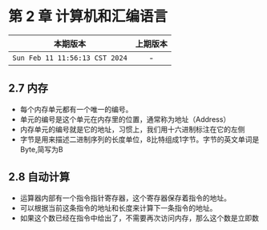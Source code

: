 # 第 2 章 计算机和汇编语言

|本期版本|上期版本|
|:---:|:---:|
|`Sun Feb 11 11:56:13 CST 2024`| -

## 2.7 内存

* 每个内存单元都有一个唯一的编号。
* 单元的编号是这个单元在内存里的位置，通常称为地址（Address）
* 内存单元的编号就是它的地址，习惯上，我们用十六进制标注在它的左侧
* 字节是用来描述二进制序列的长度单位，8比特组成1字节。字节的英文单词是Byte,简写为B

## 2.8 自动计算

* 运算器内部有一个指令指针寄存器，这个寄存器保存着指令的地址。
* 可以根据当前这条指令的地址和长度来计算下一条指令的地址。
* 如果这个数已经在指令中给出了，不需要再次访问内存，那么这个数是立即数